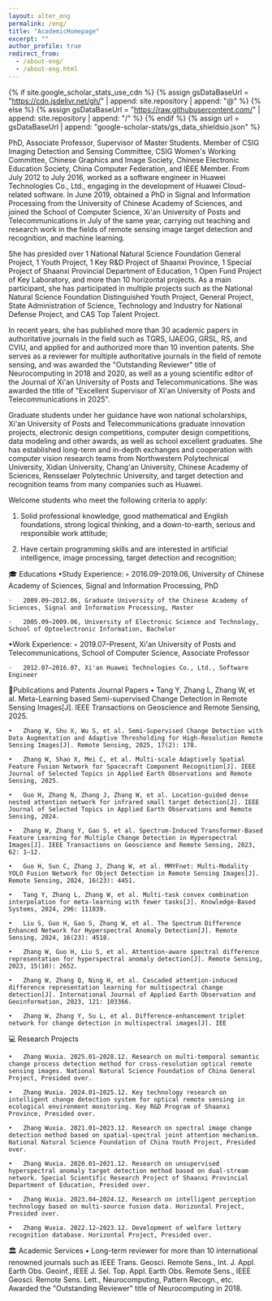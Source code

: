 ```yaml
---
layout: alter_eng
permalink: /eng/
title: "AcademicHomepage"
excerpt: ""
author_profile: true
redirect_from: 
  - /about-eng/
  - /about-eng.html
---
```



{% if site.google_scholar_stats_use_cdn %}
{% assign gsDataBaseUrl = "https://cdn.jsdelivr.net/gh/" | append: site.repository | append: "@" %}
{% else %}
{% assign gsDataBaseUrl = "https://raw.githubusercontent.com/" | append: site.repository | append: "/" %}
{% endif %}
{% assign url = gsDataBaseUrl | append: "google-scholar-stats/gs_data_shieldsio.json" %}

<span class='anchor' id='about-me'></span>


PhD, Associate Professor, Supervisor of Master Students. Member of CSIG Imaging Detection and Sensing Committee, CSIG Women's Working Committee, Chinese Graphics and Image Society, Chinese Electronic Education Society, China Computer Federation, and IEEE Member. From July 2012 to July 2016, worked as a software engineer in Huawei Technologies Co., Ltd., engaging in the development of Huawei Cloud-related software. In June 2019, obtained a PhD in Signal and Information Processing from the University of Chinese Academy of Sciences, and joined the School of Computer Science, Xi'an University of Posts and Telecommunications in July of the same year, carrying out teaching and research work in the fields of remote sensing image target detection and recognition, and machine learning.

She has presided over 1 National Natural Science Foundation General Project, 1 Youth Project, 1 Key R&D Project of Shaanxi Province, 1 Special Project of Shaanxi Provincial Department of Education, 1 Open Fund Project of Key Laboratory, and more than 10 horizontal projects. As a main participant, she has participated in multiple projects such as the National Natural Science Foundation Distinguished Youth Project, General Project, State Administration of Science, Technology and Industry for National Defense Project, and CAS Top Talent Project.

In recent years, she has published more than 30 academic papers in authoritative journals in the field such as TGRS, IJAEOG, GRSL, RS, and CVIU, and applied for and authorized more than 10 invention patents. She serves as a reviewer for multiple authoritative journals in the field of remote sensing, and was awarded the "Outstanding Reviewer" title of Neurocomputing in 2018 and 2020, as well as a young scientific editor of the Journal of Xi'an University of Posts and Telecommunications. She was awarded the title of "Excellent Supervisor of Xi'an University of Posts and Telecommunications in 2025".

Graduate students under her guidance have won national scholarships, Xi'an University of Posts and Telecommunications graduate innovation projects, electronic design competitions, computer design competitions, data modeling and other awards, as well as school excellent graduates. She has established long-term and in-depth exchanges and cooperation with computer vision research teams from Northwestern Polytechnical University, Xidian University, Chang'an University, Chinese Academy of Sciences, Rensselaer Polytechnic University, and target detection and recognition teams from many companies such as Huawei.

Welcome students who meet the following criteria to apply:
1.	Solid professional knowledge, good mathematical and English foundations, strong logical thinking, and a down-to-earth, serious and responsible work attitude;

2.	Have certain programming skills and are interested in artificial intelligence, image processing, target detection and recognition;


🎓 Educations
•Study Experience:
        ◦       2016.09–2019.06, University of Chinese Academy of Sciences, Signal and Information Processing, PhD

	◦	2009.09–2012.06, Graduate University of the Chinese Academy of Sciences, Signal and Information Processing, Master

	◦	2005.09–2009.06, University of Electronic Science and Technology, School of Optoelectronic Information, Bachelor

•Work Experience:
        ◦	2019.07–Present, Xi'an University of Posts and Telecommunications, School of Computer Science, Associate Professor

	◦	2012.07–2016.07, Xi'an Huawei Technologies Co., Ltd., Software Engineer
📝Publications and Patents
Journal Papers
	•     Tang Y, Zhang L, Zhang W, et al. Meta-Learning based Semi-supervised Change Detection in Remote Sensing Images[J]. IEEE Transactions on Geoscience and Remote Sensing, 2025.

	•	Zhang W, Shu X, Wu S, et al. Semi-Supervised Change Detection with Data Augmentation and Adaptive Thresholding for High-Resolution Remote Sensing Images[J]. Remote Sensing, 2025, 17(2): 178.

	•	Zhang W, Shao X, Mei C, et al. Multi-scale Adaptively Spatial Feature Fusion Network for Spacecraft Component Recognition[J]. IEEE Journal of Selected Topics in Applied Earth Observations and Remote Sensing, 2025.

	•	Guo H, Zhang N, Zhang J, Zhang W, et al. Location-guided dense nested attention network for infrared small target detection[J]. IEEE Journal of Selected Topics in Applied Earth Observations and Remote Sensing, 2024.

	•	Zhang W, Zhang Y, Gao S, et al. Spectrum-Induced Transformer-Based Feature Learning for Multiple Change Detection in Hyperspectral Images[J]. IEEE Transactions on Geoscience and Remote Sensing, 2023, 62: 1–12.

	•	Guo H, Sun C, Zhang J, Zhang W, et al. MMYFnet: Multi-Modality YOLO Fusion Network for Object Detection in Remote Sensing Images[J]. Remote Sensing, 2024, 16(23): 4451.

	•	Tang Y, Zhang L, Zhang W, et al. Multi-task convex combination interpolation for meta-learning with fewer tasks[J]. Knowledge-Based Systems, 2024, 296: 111839.

	•	Liu S, Guo H, Gao S, Zhang W, et al. The Spectrum Difference Enhanced Network for Hyperspectral Anomaly Detection[J]. Remote Sensing, 2024, 16(23): 4518.

	•	Zhang W, Guo H, Liu S, et al. Attention-aware spectral difference representation for hyperspectral anomaly detection[J]. Remote Sensing, 2023, 15(10): 2652.

	•	Zhang W, Zhang Q, Ning H, et al. Cascaded attention-induced difference representation learning for multispectral change detection[J]. International Journal of Applied Earth Observation and Geoinformation, 2023, 121: 103366.

	•	Zhang W, Zhang Y, Su L, et al. Difference-enhancement triplet network for change detection in multispectral images[J]. IEE

💻 Research Projects

	•	Zhang Wuxia. 2025.01–2028.12. Research on multi-temporal semantic change process detection method for cross-resolution optical remote sensing images. National Natural Science Foundation of China General Project, Presided over.

	•	Zhang Wuxia. 2024.01–2025.12. Key technology research on intelligent change detection system for optical remote sensing in ecological environment monitoring. Key R&D Program of Shaanxi Province, Presided over.

	•	Zhang Wuxia. 2021.01–2023.12. Research on spectral image change detection method based on spatial-spectral joint attention mechanism. National Natural Science Foundation of China Youth Project, Presided over.

	•	Zhang Wuxia. 2020.01–2021.12. Research on unsupervised hyperspectral anomaly target detection method based on dual-stream network. Special Scientific Research Project of Shaanxi Provincial Department of Education, Presided over.

	•	Zhang Wuxia. 2023.04–2024.12. Research on intelligent perception technology based on multi-source fusion data. Horizontal Project, Presided over.

	•	Zhang Wuxia. 2022.12–2023.12. Development of welfare lottery recognition database. Horizontal Project, Presided over.

🏛️ Academic Services
	•	Long-term reviewer for more than 10 international renowned journals such as IEEE Trans. Geosci. Remote Sens., Int. J. Appl. Earth Obs. Geoinf., IEEE J. Sel. Top. Appl. Earth Obs. Remote Sens., IEEE Geosci. Remote Sens. Lett., Neurocomputing, Pattern Recogn., etc. Awarded the "Outstanding Reviewer" title of Neurocomputing in 2018.
<script type='text/javascript' id='clustrmaps' src='//cdn.clustrmaps.com/map_v2.js?cl=ffffff&w=300&t=n&d=DDT6mvG6VlcE8DF1mVi2xHzsa78VCQ-uYUpUWbtFGEo'></script>
